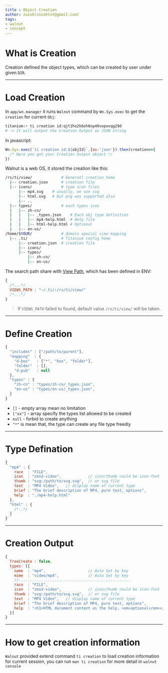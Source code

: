 ```yaml
---
title : Object Creation
author: zozoh(zozohtnt@gmail.com)
tags:
- walnut
- concept
---
```


# What is Creation

Creation defined the object types, which can be created by user under given `DIR`.

--------------------------------------------------
# Load Creation

In `app/wn.manager` it runs `Walnut` command by `Wn.Sys.exec` to
get the `creation` for current `Obj`: 

```bash
titanium:> ti creation id:qjt1ho2k6oh6np40vopovqg29d
# -> It will output the Creation Output as JSON string
```

In javascript:

```js
Wn.Sys.exec(`ti creation id:${objId}`,{as:'json'}).then(creation=>{
  /* Here you got your Creation Output object */
})
```

Walnut is a web OS, it stored the creation like this:

```bash
/rs/ti/view/             # Generatl creation home
  |-- creation.json      # creation file
  |-- icons/             # type icon files
      |-- mp4.svg    # usually, we use svg
      |-- html.svg   # but png was supported also
      |-- ..
  |-- types/             # each types icon
  |   |-- zh-cn/
  |   |   |-- _types.json    # Each obj type definition
  |   |   |-- mp4-help.html  # Help file
  |   |   |-- html-help.html # Optional
  |   |-- en-us/
/home/$YOUR/             # domain special view mapping
  |-- .ti/               # Titanium config home
      |-- creation.json  # creation file
      |-- icons/
      |-- types/
          |-- zh-cn/
          |-- en-us/
```

The search path share with [View Path](view.md), which has been defined in ENV:

```js
{
  /*...*/
  VIEWS_PATH : "~/.ti/:/rs/ti/view/"
  /*...*/
}
```

> If `VIEWS_PATH` failed to found, default value `/rs/ti/view/` will be taken.

--------------------------------------------------
# Define Creation

```js
{
  "includes" : ["/path/to/parent"],
  "mapping"  : {
    "d-box"   : ["*", "box", "folder"], 
    "folder"  : [],
    "d-pub"   : null
  },
  "types" : {
    "zh-cn" : "types/zh-cn/_types.json",
    "en-us" : "types/en-us/_types.json",
  }
}
```

- `[]` - empty array mean no limitation
- `["xx"]` - array specify the types list allowed to be created
- `null` - forbid to create anything
- `"*"` is mean that, the type can create any file type freedly

--------------------------------------------------
# Type Defination

```js
{
  "mp4" : {
    race  : "FILE",
    icon  : "zmid-video",            // icon/thumb could be icon-font
    thumb : "svg:/path/to/svg.svg",  // or svg file
    text  : "MP4 Video",   // display name of current type
    brief : "The brief description of MP4, pure text, options",
    help  : "./mp4-help.html"
  }, 
  "html" : {
    /*..*/
  }
}
```

--------------------------------------------------
# Creation Output

```js
{
  freeCreate : false,
  types: [{
    name  : "mp4",                   // Auto Set by key
    mime  : "video/mp4",             // Auto Set by key
    //..................................................
    race  : "FILE",
    icon  : "zmid-video",            // icon/thumb could be icon-font
    thumb : "svg:/path/to/svg.svg",  // or svg file
    text  : "MP4 Video",   // display name of current type
    brief : "The brief description of MP4, pure text, options",
    help  : "<h1>HTML document content as the help, <em>optional</em></h1>"
  }]
}
```

--------------------------------------------------
# How to get creation information

`Walnut` provided extend command `ti creation` to load creation information for current session, you can run `man ti creation` for more detail in `walnut console`